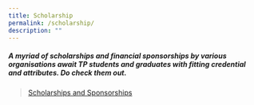 ```yaml
---
title: Scholarship
permalink: /scholarship/
description: ""
---
```

##### **A myriad of scholarships and financial sponsorships by various organisations await TP students and graduates with fitting credential and attributes. Do check them out.**

>[Scholarships and Sponsorships](https://www.tp.edu.sg/life-at-tp/career-services/further-education.html#scholarships)